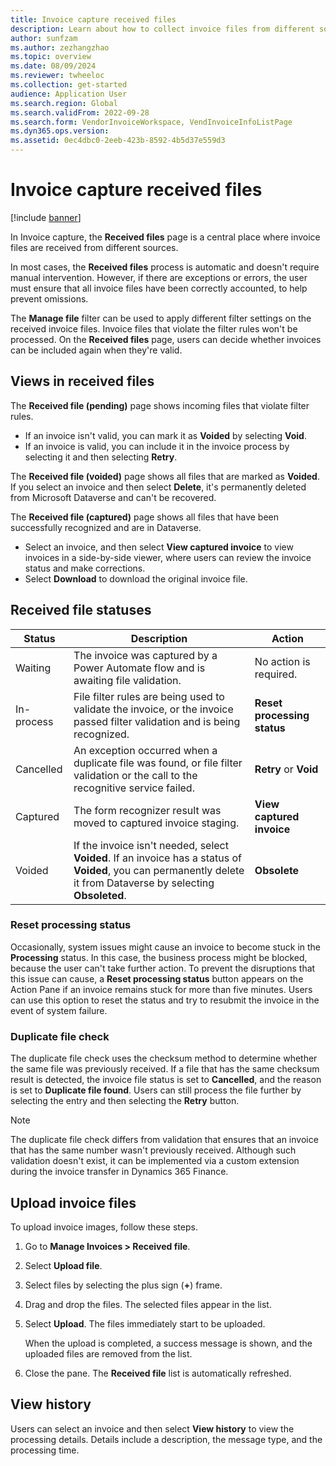 ```yaml
---
title: Invoice capture received files
description: Learn about how to collect invoice files from different sources in Invoice capture, including an outline on views in received files.
author: sunfzam
ms.author: zezhangzhao
ms.topic: overview
ms.date: 08/09/2024
ms.reviewer: twheeloc
ms.collection: get-started
audience: Application User
ms.search.region: Global
ms.search.validFrom: 2022-09-28
ms.search.form: VendorInvoiceWorkspace, VendInvoiceInfoListPage
ms.dyn365.ops.version: 
ms.assetid: 0ec4dbc0-2eeb-423b-8592-4b5d37e559d3
---
```


# Invoice capture received files

[!include [banner](../includes/banner.md)]

In Invoice capture, the **Received files** page is a central place where invoice files are received from different sources.

In most cases, the **Received files** process is automatic and doesn't require manual intervention. However, if there are exceptions or errors, the user must ensure that all invoice files have been correctly accounted, to help prevent omissions.

The **Manage file** filter can be used to apply different filter settings on the received invoice files. Invoice files that violate the filter rules won't be processed. On the **Received files** page, users can decide whether invoices can be included again when they're valid.

## Views in received files

The **Received file (pending)** page shows incoming files that violate filter rules.

- If an invoice isn't valid, you can mark it as **Voided** by selecting **Void**.
- If an invoice is valid, you can include it in the invoice process by selecting it and then selecting **Retry**.

The **Received file (voided)** page shows all files that are marked as **Voided**. If you select an invoice and then select **Delete**, it's permanently deleted from Microsoft Dataverse and can't be recovered.

The **Received file (captured)** page shows all files that have been successfully recognized and are in Dataverse.

- Select an invoice, and then select **View captured invoice** to view invoices in a side-by-side viewer, where users can review the invoice status and make corrections.
- Select **Download** to download the original invoice file.

## Received file statuses

| Status | Description | Action |
|---|---|---|
| Waiting | The invoice was captured by a Power Automate flow and is awaiting file validation. | No action is required. |
| In-process | File filter rules are being used to validate the invoice, or the invoice passed filter validation and is being recognized. | **Reset processing status** |
| Cancelled | An exception occurred when a duplicate file was found, or file filter validation or the call to the recognitive service failed. | **Retry** or **Void** |
| Captured | The form recognizer result was moved to captured invoice staging. | **View captured invoice** |
| Voided | If the invoice isn't needed, select **Voided**. If an invoice has a status of **Voided**, you can permanently delete it from Dataverse by selecting **Obsoleted**. | **Obsolete** |

### Reset processing status

Occasionally, system issues might cause an invoice to become stuck in the **Processing** status. In this case, the business process might be blocked, because the user can't take further action. To prevent the disruptions that this issue can cause, a **Reset processing status** button appears on the Action Pane if an invoice remains stuck for more than five minutes. Users can use this option to reset the status and try to resubmit the invoice in the event of system failure.

### Duplicate file check

The duplicate file check uses the checksum method to determine whether the same file was previously received. If a file that has the same checksum result is detected, the invoice file status is set to **Cancelled**, and the reason is set to **Duplicate file found**. Users can still process the file further by selecting the entry and then selecting the **Retry** button.

> [!NOTE]
> The duplicate file check differs from validation that ensures that an invoice that has the same number wasn't previously received. Although such validation doesn't exist, it can be implemented via a custom extension during the invoice transfer in Dynamics 365 Finance.

## Upload invoice files

To upload invoice images, follow these steps.

1. Go to **Manage Invoices \> Received file**.
2. Select **Upload file**.
3. Select files by selecting the plus sign (**+**) frame.
4. Drag and drop the files. The selected files appear in the list.
5. Select **Upload**. The files immediately start to be uploaded.

    When the upload is completed, a success message is shown, and the uploaded files are removed from the list.

6. Close the pane. The **Received file** list is automatically refreshed.

## View history

Users can select an invoice and then select **View history** to view the processing details. Details include a description, the message type, and the processing time.
